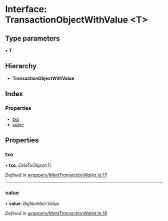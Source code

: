 # Interface: TransactionObjectWithValue <**T**>

## Type parameters

▪ **T**

## Hierarchy

* **TransactionObjectWithValue**

## Index

### Properties

* [txo](_wrappers_metatransactionwallet_.transactionobjectwithvalue.md#txo)
* [value](_wrappers_metatransactionwallet_.transactionobjectwithvalue.md#value)

## Properties

###  txo

• **txo**: *CeloTxObject‹T›*

*Defined in [wrappers/MetaTransactionWallet.ts:17](https://github.com/medhak1/celo-monorepo/blob/master/packages/sdk/contractkit/src/wrappers/MetaTransactionWallet.ts#L17)*

___

###  value

• **value**: *BigNumber.Value*

*Defined in [wrappers/MetaTransactionWallet.ts:18](https://github.com/medhak1/celo-monorepo/blob/master/packages/sdk/contractkit/src/wrappers/MetaTransactionWallet.ts#L18)*
